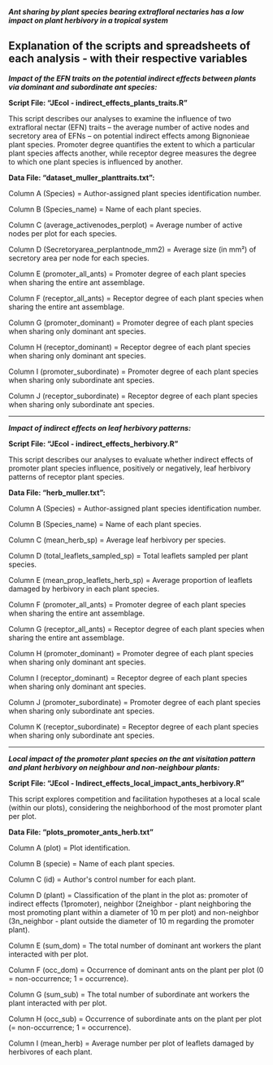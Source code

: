 **_Ant sharing by plant species bearing extrafloral nectaries has a low impact on plant herbivory in a tropical system_**

**Explanation of the scripts and spreadsheets of each analysis - with their respective variables**
---------------------------------------------------------------------------------------------------

**_Impact of the EFN traits on the potential indirect effects between plants via dominant and subordinate ant species:_**

**Script File: “JEcol - indirect_effects_plants_traits.R”**


This script describes our analyses to examine the influence of two extrafloral nectar (EFN) traits – the average number of active nodes and secretory area of EFNs – on potential indirect effects among Bignonieae plant species. 
Promoter degree quantifies the extent to which a particular plant species affects another, while receptor degree measures the degree to which one plant species is influenced by another.


**Data File: “dataset_muller_planttraits.txt”:**

Column A (Species) = Author-assigned plant species identification number.

Column B (Species_name) = Name of each plant species.

Column C (average_activenodes_perplot) = Average number of active nodes per plot for each species.

Column D (Secretoryarea_perplantnode_mm2) = Average size (in mm²) of secretory area per node for each species.

Column E (promoter_all_ants) = Promoter degree of each plant species when sharing the entire ant assemblage.

Column F (receptor_all_ants) = Receptor degree of each plant species when sharing the entire ant assemblage.

Column G (promoter_dominant) = Promoter degree of each plant species when sharing only dominant ant species.

Column H (receptor_dominant) = Receptor degree of each plant species when sharing only dominant ant species.

Column I (promoter_subordinate) = Promoter degree of each plant species when sharing only subordinate ant species.

Column J (receptor_subordinate) = Receptor degree of each plant species when sharing only subordinate ant species.

-----------------------------------------------------------------------------------------------------------------------


**_Impact of indirect effects on leaf herbivory patterns:_**


**Script File: “JEcol - indirect_effects_herbivory.R”**

This script describes our analyses to evaluate whether indirect effects of promoter plant species influence, positively or negatively, leaf herbivory patterns of receptor plant species.



**Data File: “herb_muller.txt”:**

Column A (Species) = Author-assigned plant species identification number.

Column B (Species_name) = Name of each plant species.

Column C (mean_herb_sp) = Average leaf herbivory per species.

Column D (total_leaflets_sampled_sp) = Total leaflets sampled per plant species.

Column E (mean_prop_leaflets_herb_sp) = Average proportion of leaflets damaged by herbivory in each plant species.

Column F (promoter_all_ants) = Promoter degree of each plant species when sharing the entire ant assemblage.

Column G (receptor_all_ants) = Receptor degree of each plant species when sharing the entire ant assemblage.

Column H (promoter_dominant) = Promoter degree of each plant species when sharing only dominant ant species.

Column I (receptor_dominant) = Receptor degree of each plant species when sharing only dominant ant species.

Column J (promoter_subordinate) = Promoter degree of each plant species when sharing only subordinate ant species.

Column K (receptor_subordinate) = Receptor degree of each plant species when sharing only subordinate ant species.


--------------------------------------------------------------------------------------------------------------------------


**_Local impact of the promoter plant species on the ant visitation pattern and plant herbivory on neighbour and non-neighbour plants:_**

**Script File: “JEcol - Indirect_effects_local_impact_ants_herbivory.R”**

This script explores competition and facilitation hypotheses at a local scale (within our plots), considering the neighborhood of the most promoter plant per plot.

**Data File: “plots_promoter_ants_herb.txt”**

Column A (plot) = Plot identification.

Column B (specie) = Name of each plant species.

Column C (id) = Author's control number for each plant.

Column D (plant) = Classification of the plant in the plot as: promoter of indirect effects (1promoter), neighbor (2neighbor - plant neighboring the most promoting plant within a diameter of 10 m per plot) and non-neighbor (3n_neighbor - plant outside the diameter of 10 m regarding the promoter plant).

Column E (sum_dom) = The total number of dominant ant workers the plant interacted with per plot.

Column F (occ_dom) = Occurrence of dominant ants on the plant per plot (0 = non-occurrence; 1 = occurrence).

Column G (sum_sub) = The total number of subordinate ant workers the plant interacted with per plot.

Column H (occ_sub) = Occurrence of subordinate ants on the plant per plot (= non-occurrence; 1 = occurrence).

Column I (mean_herb) = Average number per plot of leaflets damaged by herbivores of each plant.
